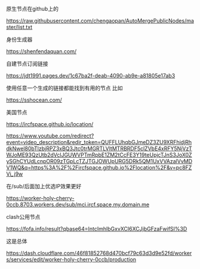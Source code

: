 原生节点在github上的

https://raw.githubusercontent.com/chengaopan/AutoMergePublicNodes/master/list.txt



身份生成器

https://shenfendaquan.com/



自建节点订阅链接



https://jdt1991.pages.dev/1c67ba2f-deab-4090-ab9e-a81805e17ab3



使用任意一个生成的链接都能找到有用的节点
比如

https://sshocean.com/


美国节点

https://ircfspace.github.io/location/



https://www.youtube.com/redirect?event=video_description&redir_token=QUFFLUhqbGJmeDZ3ZU9XRFhidjRhdkNwel80bTlzbjRPZ3xBQ3Jtc0trMGRTLVltMTRBRDF5clZVbE4xRFY5NjVzTWJoME93QzUtb2dVclJGUWVPTmRpbE1ZM2tCcFE3Y19teUpjcTJnS3JoX0ZySGhCYUdLcnpOR09zTGpLcTZJTGJOWUpURG5DRk5QM1UxVVAzalVvMDV1WQ&q=https%3A%2F%2Fircfspace.github.io%2Flocation%2F&v=pc8FZVi_j9w




在/sub/后面加上优选IP效果更好

https://worker-holy-cherry-0ccb.8703.workers.dev/sub/mci.ircf.space,my.domain.me


clash公用节点

https://fofa.info/result?qbase64=IntcImhlbGxvXCI6XCJjbGFzaFwifSI%3D


这是总体


https://dash.cloudflare.com/46f81852768d470bcf79c63d3d9e52fd/workers/services/edit/worker-holy-cherry-0ccb/production
